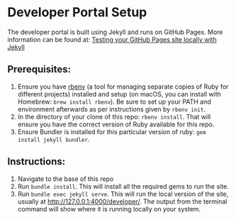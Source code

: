 # Developer Portal Setup

The developer portal is built using Jekyll and runs on GitHub Pages.  More information can be found at: <a href="https://docs.github.com/en/pages/setting-up-a-github-pages-site-with-jekyll/testing-your-github-pages-site-locally-with-jekyll">Testing your GitHub Pages site locally with Jekyll</a>

## Prerequisites:
1. Ensure you have [rbenv](https://github.com/rbenv/rbenv) (a tool for managing separate copies of Ruby for different projects) installed and setup (on macOS, you can install with Homebrew: `brew install rbenv`). Be sure to set up your PATH and environment afterwards as per instructions given by `rbenv init`.
2. In the directory of your clone of this repo: `rbenv install`. That will ensure you have the correct version of Ruby available for this repo.
3. Ensure Bundler is installed for this particular version of ruby: `gem install jekyll bundler`.
  
## Instructions:
  1. Navigate to the base of this repo
  2. Run `bundle install`.  This will install all the required gems to run the site.
  3. Run `bundle exec jekyll serve`. This will run the local version of the site, usually at http://127.0.0.1:4000/developer/.  The output from the terminal command will show where it is running locally on your system.

